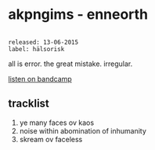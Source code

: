 # akpngims - enneorth

```

released: 13-06-2015
label: hälsorisk
```

all is error. the great mistake. irregular.

[listen on bandcamp](https://haelsorisk.bandcamp.com/album/enneorth)

## tracklist

1. ye many faces ov kaos
2. noise within abomination of inhumanity
3. skream ov faceless
